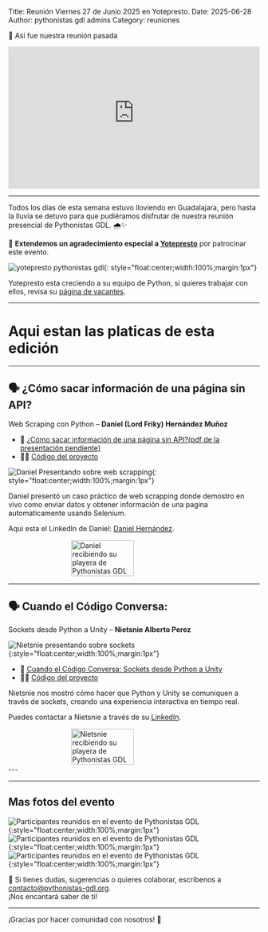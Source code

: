 Title: Reunión Viernes 27 de Junio 2025 en Yotepresto.
Date: 2025-06-28
Author: pythonistas gdl admins
Category: reuniones



🐍 Así fue nuestra reunión pasada 

<div style="position:relative;padding-bottom:56.25%;height:0;overflow:hidden;max-width:100%;">
  <iframe src="https://www.youtube-nocookie.com/embed/1t4q8b-zpl8" title="YouTube video player" frameborder="0" allow="accelerometer; autoplay; clipboard-write; encrypted-media; gyroscope; picture-in-picture; web-share" referrerpolicy="strict-origin-when-cross-origin" allowfullscreen style="position:absolute;top:0;left:0;width:100%;height:100%;"></iframe>
</div>

---

Todos los días de esta semana estuvo lloviendo en Guadalajara, pero hasta la lluvia se detuvo para que pudiéramos disfrutar de nuestra reunión presencial de Pythonistas GDL. 🌧️✨

🙏 **Extendemos un agradecimiento especial a [Yotepresto](https://www.yotepresto.com)** por patrocinar este evento.

![yotepresto pythonistas gdl]({static}/images/270625/270625_yotepresto.jpg){: style="float:center;width:100%;margin:1px"}

Yotepresto esta creciendo a su equipo de Python, si quieres trabajar con ellos, revisa su [página de vacantes](https://www.yotepresto.com/careers).


---
# Aqui estan las platicas de esta edición

---
## 🗣️ ¿Cómo sacar información de una página sin API?
Web Scraping con Python
– **Daniel (Lord Friky) Hernández Muñoz**

- 📄 [¿Cómo sacar información de una página sin API?(pdf de la presentación pendiente)]({static}/pdfs/27062025_Web_Scraping_con_Python-Pythonistas_GDL.pdf)
- 🧑‍💻 [Código del proyecto](https://github.com/Pythonistas-GDL/270625_daniel_hernandez_web-scraping-siiau)



![Daniel Presentando sobre web scrapping]({static}/images/270625/270625_daniel_charla.jpg){: style="float:center;width:100%;margin:1px"}

Daniel presentó un caso práctico de web scrapping donde demostro en vivo como enviar datos y obtener información de una pagina automaticamente usando Selenium.

Aqui esta el LinkedIn de Daniel: [Daniel Hernández](https://www.linkedin.com/in/daniel-hdezm/). 

<div style="display: flex; justify-content: center;">
  <img src="{static}/images/270625/270625_daniel_playera.jpg" alt="Daniel recibiendo su playera de Pythonistas GDL" style="width:50%; margin:1px;" />
</div>

---
## 🗣️ Cuando el Código Conversa:
Sockets desde Python a Unity
– **Nietsnie Alberto Perez**

![Nietsnie presentando sobre sockets]({static}/images/270625/270625_nietsnie_charla.jpg){:style="float:center;width:100%;margin:1px"}

- 📄 [Cuando el Código Conversa: Sockets desde Python a Unity]({static}/pdfs/27062025_sockets_python_unity.pdf)
- 🧑‍💻 [Código del proyecto](https://github.com/Pythonistas-GDL/270625_nietsnie_presentacion-pythonistas-gdl)

Nietsnie nos mostró cómo hacer que Python y Unity se comuniquen a través de sockets, creando una experiencia interactiva en tiempo real.

Puedes contactar a Nietsnie a través de su [LinkedIn](https://www.linkedin.com/in/nietsnie-perez-90b4081bb).

<div style="display: flex; justify-content: center;">
  <img src="{static}/images/270625/270625_nietsnie_playera.jpg" alt="Nietsnie recibiendo su playera de Pythonistas GDL" style="width:50%; margin:1px;" />
</div>
---



---
## Mas fotos del evento

![Participantes reunidos en el evento de Pythonistas GDL]({static}/images/270625/270625_introduccion.jpg){:style="float:center;width:100%;margin:1px"}
![Participantes reunidos en el evento de Pythonistas GDL]({static}/images/270625/270625_comunidad_02.jpg){:style="float:center;width:100%;margin:1px"}
![Participantes reunidos en el evento de Pythonistas GDL]({static}/images/270625/270625_comunidad.jpg){:style="float:center;width:100%;margin:1px"}

💌 Si tienes dudas, sugerencias o quieres colaborar, escríbenos a [contacto@pythonistas-gdl.org](mailto:contacto@pythonistas-gdl.org).  
¡Nos encantará saber de ti!

---

¡Gracias por hacer comunidad con nosotros! 💛
